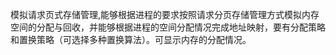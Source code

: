 模拟请求页式存储管理,能够根据进程的要求按照请求分页存储管理方式模拟内存空间的分配与回收，并能够根据进程的空间分配情况完成地址映射，要有分配策略和置换策略（可选择多种置换算法）。可显示内存的分配情况。